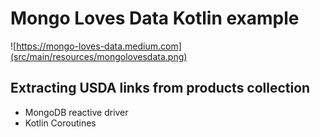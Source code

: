 # Mongo Loves Data  Kotlin example

![https://mongo-loves-data.medium.com](src/main/resources/mongolovesdata.png)

## Extracting  USDA links from products collection
* MongoDB reactive driver  
* Kotlin Coroutines